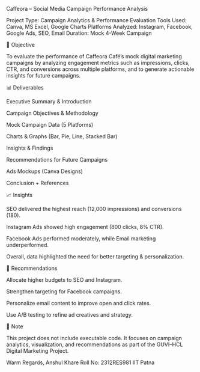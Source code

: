 Caffeora – Social Media Campaign Performance Analysis

Project Type: Campaign Analytics & Performance Evaluation
Tools Used: Canva, MS Excel, Google Charts
Platforms Analyzed: Instagram, Facebook, Google Ads, SEO, Email
Duration: Mock 4-Week Campaign

📌 Objective

To evaluate the performance of Caffeora Café’s mock digital marketing campaigns by analyzing engagement metrics such as impressions, clicks, CTR, and conversions across multiple platforms, and to generate actionable insights for future campaigns.

📊 Deliverables

Executive Summary & Introduction

Campaign Objectives & Methodology

Mock Campaign Data (5 Platforms)

Charts & Graphs (Bar, Pie, Line, Stacked Bar)

Insights & Findings

Recommendations for Future Campaigns

Ads Mockups (Canva Designs)

Conclusion + References

📈 Insights

SEO delivered the highest reach (12,000 impressions) and conversions (180).

Instagram Ads showed high engagement (800 clicks, 8% CTR).

Facebook Ads performed moderately, while Email marketing underperformed.

Overall, data highlighted the need for better targeting & personalization.

🚀 Recommendations

Allocate higher budgets to SEO and Instagram.

Strengthen targeting for Facebook campaigns.

Personalize email content to improve open and click rates.

Use A/B testing to refine ad creatives and strategy.

📌 Note

This project does not include executable code.
It focuses on campaign analytics, visualization, and recommendations as part of the GUVI–HCL Digital Marketing Project.

Warm Regards,
Anshul Khare
Roll No: 2312RES981
IIT Patna
